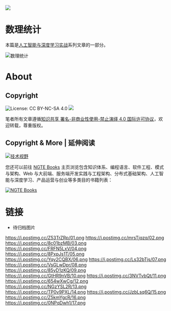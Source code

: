 ![](http://nebula.wsimg.com/9231017c407c70957eb3f708365e7a49?AccessKeyId=05106B70AA8440180999&disposition=0&alloworigin=1)

# 数理统计

本篇是[人工智能与深度学习实战](https://github.com/wx-chevalier/AI-Series)系列文章的一部分。

![数理统计](https://i.postimg.cc/L8w4YDPd/image.png)

# About

## Copyright

![License: CC BY-NC-SA 4.0](https://img.shields.io/badge/License-CC%20BY--NC--SA%204.0-lightgrey.svg) ![](https://parg.co/bDm)

笔者所有文章遵循[知识共享 署名-非商业性使用-禁止演绎 4.0 国际许可协议](https://creativecommons.org/licenses/by-nc-nd/4.0/deed.zh)，欢迎转载，尊重版权。

## Copyright & More | 延伸阅读

[![技术视野](https://s2.ax1x.com/2019/12/03/QQJLvt.png)](https://github.com/wx-chevalier/Awesome-MindMaps)

您还可以前往 [NGTE Books](https://ng-tech.icu/books/) 主页浏览包含知识体系、编程语言、软件工程、模式与架构、Web 与大前端、服务端开发实践与工程架构、分布式基础架构、人工智能与深度学习、产品运营与创业等多类目的书籍列表：

[![NGTE Books](https://s2.ax1x.com/2020/01/18/19uXtI.png)](https://ng-tech.icu/books/)

# 链接

- 待归档图片

https://i.postimg.cc/Z53TrZRp/01.png
https://i.postimg.cc/mrsTjqzq/02.png
https://i.postimg.cc/8c01bzMB/03.png
https://i.postimg.cc/FRFN5LxV/04.png
https://i.postimg.cc/8PxpJs1T/05.png
https://i.postimg.cc/Yqv2CQBX/06.png
https://i.postimg.cc/Ls32bTjs/07.png
https://i.postimg.cc/VsGLwDpr/08.png
https://i.postimg.cc/85yD1zKQ/09.png
https://i.postimg.cc/GtHR9nVB/10.png
https://i.postimg.cc/3NVTvbQt/11.png
https://i.postimg.cc/654wXwCg/12.png
https://i.postimg.cc/NGzYSL2R/13.png
https://i.postimg.cc/TP0v9PXL/14.png
https://i.postimg.cc/JzbLsq6Q/15.png
https://i.postimg.cc/Z5kmYgcR/16.png
https://i.postimg.cc/0NPqDwh1/17.png
